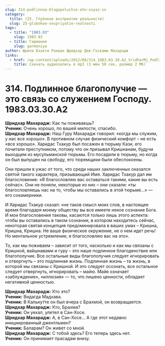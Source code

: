 ```yaml
---
slug: 314-podlinnoe-blagopoluchie-eto-svyaz-so
category:
  title: (25. Глубокое восприятие реальности)
  slug: 25-glubokoe-vospriyatie-realnosti
tags:
  - title: "1983.03"
    slug: 1983-03
  - title: Гармония
    slug: garmoniya
author: Шрила Бхакти Ракшак Шридхар Дев-Госвами Махарадж
links:
  - href: /wp-content/uploads/2012/08/314_1983.03.30.A2_SridharMj_Podlinnoe_blagopoluchie_eto_svyaz_so_slujeniem_Gospodu.mp3
    title: Скачать аудиозапись в mp3 (3 мин 58 сек, размер 2 Мб)
---
```


# 314. Подлинное благополучие — это связь со служением Господу. 1983.03.30.A2

**Шридхар Махарадж:** Как ты поживаешь?\
**Ученик:** Очень хорошо, по вашей милости, спасибо.\
**Шридхар Махарадж:** Наш Гуру Махарадж говорил: «когда мы служим, у нас все хорошо». В противном случае физический комфорт – не есть «все хорошо». Харидас Тхакур был посажен в тюрьму Кази, его почитали преступником, потому что он призывал Кришнанам, будучи выходцем из мусульманской тюрьмы. Его посадили в тюрьму, но когда он был выпущен на свободу, его тюремщики были обеспокоены.

Они пришли в ужас от того, что среди наших заключенных оказался святой такого характера, призывающий Имя. Харидас Тхакур дал им благословение: «Я благословляю вас оставаться такими, какие вы есть сейчас». Они не поняли, некоторые из них – они сказали: «ты благословляешь нас на то, чтобы мы оставались в этой тюрьме…» — его сокамерники.

И Харидас Тхакур сказал: «не таков смысл моих слов, в настоящее время благодаря моему обществу вы все имеете некое сознание Бога. И мои благословения таковы, касаются только лишь этого аспекта: чтобы вы оставались в таком сознании, в котором находитесь сейчас, некоторая святая концепция предоминировала в ваших умах – Кришна, Кришна, Кришна. Не ваше физическое окружение, не о нем идет речь! Но ментальное устремление, я благословляю вас на это».

То, как мы поживаем – зависит от того, насколько и как мы связаны с Кришной, вайшнавами и гуру – это наше подлинное благоденствие или благополучие. Все остальные виды благополучия следует игнорировать и отвергнуть – это подлинная жизнь. Подлинная жизнь – та жизнь, в которой мы связаны с Кришной. И это следует осознать, все остальное следует отвергнуть, игнорировать – майю. Майя означает «заблуждение», «иллюзия» — то, что лишено ценности, обладает негативной ценностью.

**Шридхар Махарадж:** Кто это?\
**Ученик:** Видагда Мадхава.\
**Ученик:** В Калькутте он был вчера с Брахмой, он возвращается.\
**Шридхар Махарадж:** Кто, Брахма?\
**Ученик:** Он уехал, улетел в Сан-Хосе.\
**Шридхар Махарадж:** А, в Сан-Хосе… А где этот недавно инициированный джентльмен?\
**Ученик:** Баларам? Он живет со мной.\
**Шридхар Махарадж:** С тобой здесь? Его теперь здесь нет.\
**Ученик:** Он принимает прасадам внизу.

